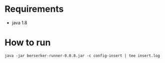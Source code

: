# Requirements

- java 1.8

# How to run

`java -jar berserker-runner-0.0.8.jar -c config-insert | tee insert.log`
